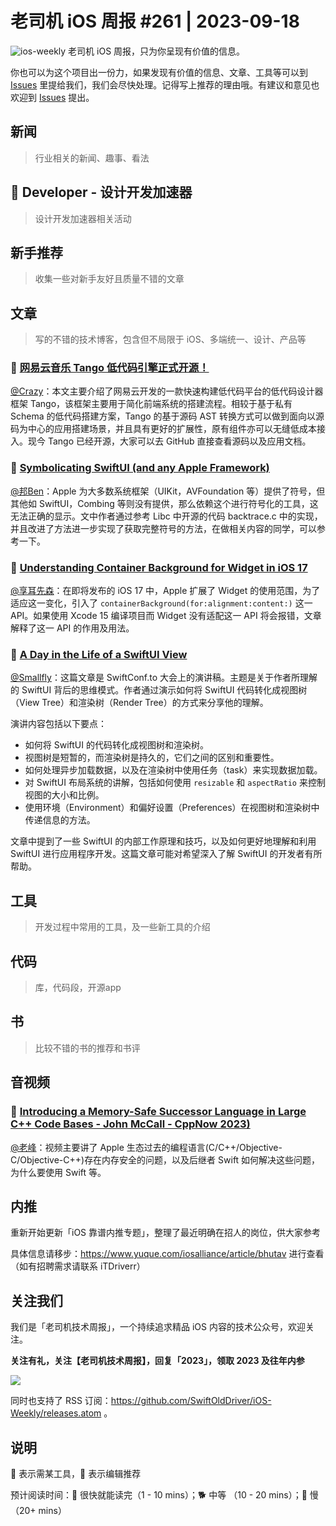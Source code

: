 # 老司机 iOS 周报 #261 | 2023-09-18

![ios-weekly](https://github.com/SwiftOldDriver/iOS-Weekly/blob/master/assets/ios-weekly.png?raw=true)
老司机 iOS 周报，只为你呈现有价值的信息。

你也可以为这个项目出一份力，如果发现有价值的信息、文章、工具等可以到 [Issues](https://github.com/SwiftOldDriver/iOS-Weekly/issues) 里提给我们，我们会尽快处理。记得写上推荐的理由哦。有建议和意见也欢迎到 [Issues](https://github.com/SwiftOldDriver/iOS-Weekly/issues) 提出。

## 新闻

> 行业相关的新闻、趣事、看法

##  Developer - 设计开发加速器

> 设计开发加速器相关活动

## 新手推荐

> 收集一些对新手友好且质量不错的文章

## 文章

> 写的不错的技术博客，包含但不局限于 iOS、多端统一、设计、产品等

### 🐎 [网易云音乐 Tango 低代码引擎正式开源！](https://mp.weixin.qq.com/s/X_F2JMY3rUm_mH-NP1FmEA)

[@Crazy](https://github.com/jiyan135960)：本文主要介绍了网易云开发的一款快速构建低代码平台的低代码设计器框架 Tango，该框架主要用于简化前端系统的搭建流程。相较于基于私有 Schema 的低代码搭建方案，Tango 的基于源码 AST 转换方式可以做到面向以源码为中心的应用搭建场景，并且具有更好的扩展性，原有组件亦可以无缝低成本接入。现今 Tango 已经开源，大家可以去 GitHub 直接查看源码以及应用文档。

### 🐎 [Symbolicating SwiftUI (and any Apple Framework)](https://www.emergetools.com/blog/posts/symbolicating-swiftui-and-any-apple-framework)

[@邦Ben](https://weibo.com/linwenbang)：Apple 为大多数系统框架（UIKit，AVFoundation 等）提供了符号，但其他如 SwiftUI，Combing 等则没有提供，那么依赖这个进行符号化的工具，这无法正确的显示。文中作者通过参考 Libc 中开源的代码 backtrace.c 中的实现，并且改进了方法进一步实现了获取完整符号的方法，在做相关内容的同学，可以参考一下。

### 🐎 [Understanding Container Background for Widget in iOS 17](https://swiftsenpai.com/development/widget-container-background/)

[@享耳先森](https://github.com/iblacksun)：在即将发布的 iOS 17 中，Apple 扩展了 Widget 的使用范围，为了适应这一变化，引入了 `containerBackground(for:alignment:content:)` 这一 API。如果使用 Xcode 15 编译项目而 Widget 没有适配这一 API 将会报错，文章解释了这一 API 的作用及用法。

### 🐢 [A Day in the Life of a SwiftUI View](https://chris.eidhof.nl/presentations/day-in-the-life/)
[@Smallfly](https://github.com/iostalks)：这篇文章是 SwiftConf.to 大会上的演讲稿。主题是关于作者所理解的 SwiftUI 背后的思维模式。作者通过演示如何将 SwiftUI 代码转化成视图树（View Tree）和渲染树（Render Tree）的方式来分享他的理解。

演讲内容包括以下要点：
- 如何将 SwiftUI 的代码转化成视图树和渲染树。
- 视图树是短暂的，而渲染树是持久的，它们之间的区别和重要性。
- 如何处理异步加载数据，以及在渲染树中使用任务（task）来实现数据加载。
- 对 SwiftUI 布局系统的讲解，包括如何使用 `resizable` 和 `aspectRatio` 来控制视图的大小和比例。
- 使用环境（Environment）和偏好设置（Preferences）在视图树和渲染树中传递信息的方法。

文章中提到了一些 SwiftUI 的内部工作原理和技巧，以及如何更好地理解和利用 SwiftUI 进行应用程序开发。这篇文章可能对希望深入了解 SwiftUI 的开发者有所帮助。

## 工具

> 开发过程中常用的工具，及一些新工具的介绍

## 代码

> 库，代码段，开源app

## 书

> 比较不错的书的推荐和书评

## 音视频

### 🐎 [Introducing a Memory-Safe Successor Language in Large C++ Code Bases - John McCall - CppNow 2023)](https://www.youtube.com/watch?v=lgivCGdmFrw)

[@老峰](https://github.com/gesantung)：视频主要讲了 Apple 生态过去的编程语言(C/C++/Objective-C/Objective-C++)存在内存安全的问题，以及后继者 Swift 如何解决这些问题，为什么要使用 Swift 等。

## 内推

重新开始更新「iOS 靠谱内推专题」，整理了最近明确在招人的岗位，供大家参考

具体信息请移步：https://www.yuque.com/iosalliance/article/bhutav 进行查看（如有招聘需求请联系 iTDriverr）

## 关注我们

我们是「老司机技术周报」，一个持续追求精品 iOS 内容的技术公众号，欢迎关注。

**关注有礼，关注【老司机技术周报】，回复「2023」，领取 2023 及往年内参**

![](https://github.com/SwiftOldDriver/iOS-Weekly/blob/master/assets/qrcode_for_wechat.jpg?raw=true)

同时也支持了 RSS 订阅：https://github.com/SwiftOldDriver/iOS-Weekly/releases.atom 。

## 说明

🚧 表示需某工具，🌟 表示编辑推荐

预计阅读时间：🐎 很快就能读完（1 - 10 mins）；🐕 中等 （10 - 20 mins）；🐢 慢（20+ mins）
